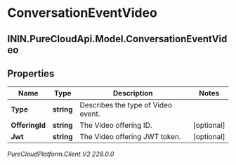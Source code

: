 # ConversationEventVideo

## ININ.PureCloudApi.Model.ConversationEventVideo

## Properties

|Name | Type | Description | Notes|
|------------ | ------------- | ------------- | -------------|
| **Type** | **string** | Describes the type of Video event. | |
| **OfferingId** | **string** | The Video offering ID. | [optional] |
| **Jwt** | **string** | The Video offering JWT token. | [optional] |



_PureCloudPlatform.Client.V2 228.0.0_
